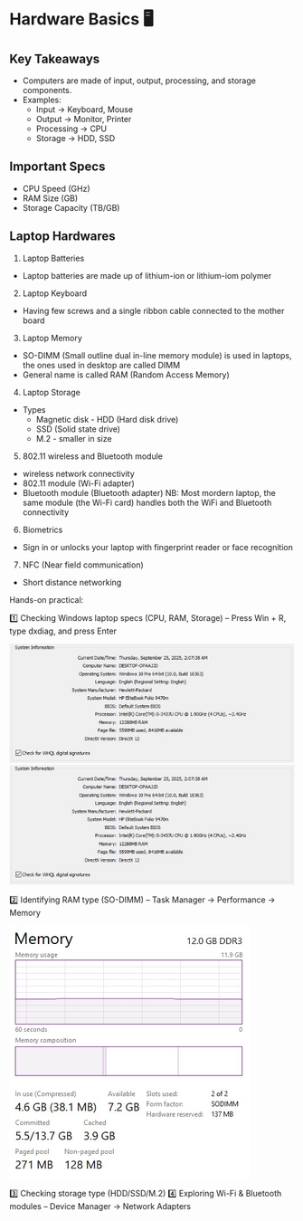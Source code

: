 # Hardware Basics 🖥️  

## Key Takeaways  
- Computers are made of input, output, processing, and storage components.  
- Examples:  
  - Input → Keyboard, Mouse  
  - Output → Monitor, Printer  
  - Processing → CPU  
  - Storage → HDD, SSD  

## Important Specs  
- CPU Speed (GHz)  
- RAM Size (GB)  
- Storage Capacity (TB/GB)

## Laptop Hardwares 

1.  Laptop Batteries
  * Laptop batteries are made up of lithium-ion or lithium-iom polymer
 
2.  Laptop Keyboard
  * Having few screws and a single ribbon cable connected to the mother board
 
3.  Laptop Memory
  * SO-DIMM (Small outline dual in-line memory module) is used in laptops, the ones used in desktop are called DIMM
  * General name is called RAM (Random Access Memory)
 
4.  Laptop Storage
- Types
  * Magnetic disk - HDD (Hard disk drive) 
  * SSD (Solid state drive)
  * M.2 - smaller in size
 
5.  802.11 wireless and Bluetooth module
  * wireless network connectivity
  * 802.11 module (Wi-Fi adapter)
  * Bluetooth module (Bluetooth adapter)
NB: Most mordern laptop, the same module (the Wi-Fi card) handles both the WiFi and Bluetooth connectivity

6.  Biometrics
  * Sign in or unlocks your laptop with fingerprint reader or face recognition
 
7.  NFC (Near field communication)
  * Short distance networking 

Hands-on practical:

1️⃣ Checking Windows laptop specs (CPU, RAM, Storage) – Press Win + R, type dxdiag, and press Enter

![Alt text](https://github.com/adewunmikehinde/CompTIA---A-Notes/blob/main/System%20information.jpg)
![alt text](https://github.com/adewunmikehinde/CompTIA---A-Notes/blob/main/System%20information.jpg)

2️⃣ Identifying RAM type (SO-DIMM) – Task Manager → Performance → Memory

![alt text](https://github.com/adewunmikehinde/CompTIA---A-Notes/blob/main/memory%20info.jpg)

3️⃣ Checking storage type (HDD/SSD/M.2)
4️⃣ Exploring Wi-Fi & Bluetooth modules – Device Manager → Network Adapters
